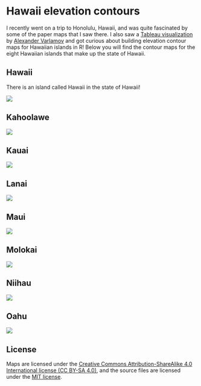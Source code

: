 # Hawaii elevation contours

I recently went on a trip to Honolulu, Hawaii, and was quite fascinated by some of the paper maps that I saw there. I also saw a [Tableau visualization](https://public.tableau.com/app/profile/alexandervar/viz/Hawaii_elevation/HawaiiElevation) by [Alexander Varlamov](https://www.linkedin.com/in/alexander-varlamov-8359054a/) and got curious about building elevation contour maps for Hawaiian islands in R! Below you will find the contour maps for the eight Hawaiian islands that make up the state of Hawaii.

## Hawaii

There is an island called Hawaii in the state of Hawaii!

![](previews/hawaii.jpg)

## Kahoolawe

![](previews/kahoolawe.jpg)

## Kauai

![](previews/kauai.jpg)

## Lanai

![](previews/lanai.jpg)

## Maui

![](previews/maui.jpg)

## Molokai

![](previews/molokai.jpg)

## Niihau

![](previews/niihau.jpg)

## Oahu

![](previews/oahu.jpg)

## License

Maps are licensed under the [Creative Commons Attribution-ShareAlike 4.0 International license (CC BY-SA 4.0)](https://creativecommons.org/licenses/by-sa/4.0/), and the source files are licensed under the [MIT license](https://ashirwad-barnwal.mit-license.org/).
